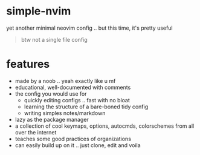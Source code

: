 # simple-nvim

yet another minimal neovim config .. but this time, it's pretty useful
> btw not a single file config


# features
- made by a noob .. yeah exactly like u mf
- educational, well-documented with comments
- the config you would use for 
    - quickly editing configs .. fast with no bloat
    - learning the structure of a bare-boned tidy config
    - writing simples notes/markdown
- lazy as the package manager
- a collection of cool keymaps, options, autocmds, colorschemes from all over the internet
- teaches some good practices of organizations
- can easily build up on it .. just clone, edit and voila
